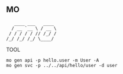 ##  MO

```
   ____ ___   ____
  / __ `__ \ / __ \
 / / / / / // /_/ /
/_/ /_/ /_/ \____/

```

TOOL
```
mo gen api -p hello.user -m User -A
mo gen svc -p ../../api/hello/user -d user
```
